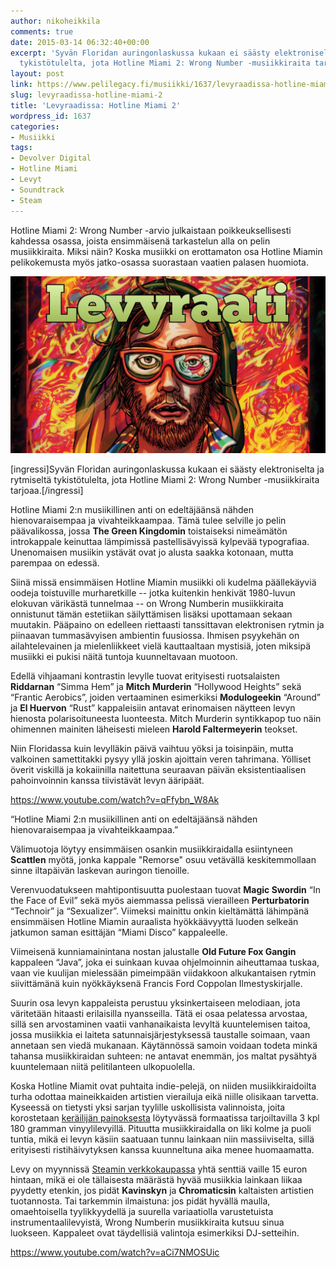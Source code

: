 ```yaml
---
author: nikoheikkila
comments: true
date: 2015-03-14 06:32:40+00:00
excerpt: 'Syvän Floridan auringonlaskussa kukaan ei säästy elektroniselta ja rytmiseltä
  tykistötulelta, jota Hotline Miami 2: Wrong Number -musiikkiraita tarjoaa.'
layout: post
link: https://www.pelilegacy.fi/musiikki/1637/levyraadissa-hotline-miami-2
slug: levyraadissa-hotline-miami-2
title: 'Levyraadissa: Hotline Miami 2'
wordpress_id: 1637
categories:
- Musiikki
tags:
- Devolver Digital
- Hotline Miami
- Levyt
- Soundtrack
- Steam
---
```


Hotline Miami 2: Wrong Number -arvio julkaistaan poikkeuksellisesti kahdessa osassa, joista ensimmäisenä tarkastelun alla on pelin musiikkiraita. Miksi näin? Koska musiikki on erottamaton osa Hotline Miamin pelikokemusta myös jatko-osassa suorastaan vaatien palasen huomiota.



[![Levyarvio](/uploads/2015/03/hotline_miami_2_levyraati.jpg)](/uploads/2015/03/hotline_miami_2_levyraati.jpg)

[ingressi]Syvän Floridan auringonlaskussa kukaan ei säästy elektroniselta ja rytmiseltä tykistötulelta, jota Hotline Miami 2: Wrong Number -musiikkiraita tarjoaa.[/ingressi]

Hotline Miami 2:n musiikillinen anti on edeltäjäänsä nähden hienovaraisempaa ja vivahteikkaampaa. Tämä tulee selville jo pelin päävalikossa, jossa **The Green Kingdomin** toistaiseksi nimeämätön introkappale keinuttaa lämpimissä pastellisävyissä kylpevää typografiaa. Unenomaisen musiikin ystävät ovat jo alusta saakka kotonaan, mutta parempaa on edessä.

Siinä missä ensimmäisen Hotline Miamin musiikki oli kudelma päällekäyviä oodeja toistuville murharetkille -- jotka kuitenkin henkivät 1980-luvun elokuvan värikästä tunnelmaa -- on Wrong Numberin musiikkiraita onnistunut tämän estetiikan säilyttämisen lisäksi upottamaan sekaan muutakin. Pääpaino on edelleen riettaasti tanssittavan elektronisen rytmin ja piinaavan tummasävyisen ambientin fuusiossa. Ihmisen psyykehän on ailahtelevainen ja mielenliikkeet vielä kauttaaltaan mystisiä, joten miksipä musiikki ei pukisi näitä tuntoja kuunneltavaan muotoon.

Edellä vihjaamani kontrastin levylle tuovat erityisesti ruotsalaisten **Riddarnan** “Simma Hem” ja **Mitch Murderin** “Hollywood Heights” sekä “Frantic Aerobics”, joiden vertaaminen esimerkiksi **Modulogeekin** “Around” ja **El Huervon** “Rust” kappaleisiin antavat erinomaisen näytteen levyn hienosta polarisoituneesta luonteesta. Mitch Murderin syntikkapop tuo näin ohimennen mainiten läheisesti mieleen **Harold Faltermeyerin** teokset.

Niin Floridassa kuin levylläkin päivä vaihtuu yöksi ja toisinpäin, mutta valkoinen samettitakki pysyy yllä joskin ajoittain veren tahrimana. Yölliset överit viskillä ja kokaiinilla naitettuna seuraavan päivän eksistentiaalisen pahoinvoinnin kanssa tiivistävät levyn ääripäät.

https://www.youtube.com/watch?v=qFfybn_W8Ak



<div class="pullquote">“Hotline Miami 2:n musiikillinen anti on edeltäjäänsä nähden hienovaraisempaa ja vivahteikkaampaa.”</div>

Välimuotoja löytyy ensimmäisen osankin musiikkiraidalla esiintyneen **Scattlen** myötä, jonka kappale "Remorse" osuu vetävällä keskitemmollaan sinne iltapäivän laskevan auringon tienoille.

Verenvuodatukseen mahtipontisuutta puolestaan tuovat **Magic Swordin** “In the Face of Evil” sekä myös aiemmassa pelissä vierailleen **Perturbatorin** “Technoir” ja “Sexualizer”. Viimeksi mainittu onkin kieltämättä lähimpänä ensimmäisen Hotline Miamin auraalista hyökkäävyyttä luoden selkeän jatkumon saman esittäjän “Miami Disco” kappaleelle.

Viimeisenä kunniamainintana nostan jalustalle **Old Future Fox Gangin** kappaleen “Java”, joka ei suinkaan kuvaa ohjelmoinnin aiheuttamaa tuskaa, vaan vie kuulijan mielessään pimeimpään viidakkoon alkukantaisen rytmin siivittämänä kuin nyökkäyksenä Francis Ford Coppolan Ilmestyskirjalle.

Suurin osa levyn kappaleista perustuu yksinkertaiseen melodiaan, jota väritetään hitaasti erilaisilla nyansseilla. Tätä ei osaa pelatessa arvostaa, sillä sen arvostaminen vaatii vanhanaikaista levyltä kuuntelemisen taitoa, jossa musiikkia ei laiteta satunnaisjärjestyksessä taustalle soimaan, vaan annetaan sen viedä mukanaan. Käytännössä samoin voidaan todeta minkä tahansa musiikkiraidan suhteen: ne antavat enemmän, jos maltat pysähtyä kuuntelemaan niitä pelitilanteen ulkopuolella.

Koska Hotline Miamit ovat puhtaita indie-pelejä, on niiden musiikkiraidoilta turha odottaa maineikkaiden artistien vierailuja eikä niille olisikaan tarvetta. Kyseessä on tietysti yksi sarjan tyylille uskollisista valinnoista, joita korostetaan [keräilijän painoksesta](http://store.iam8bit.com/collections/hotline-miami/products/hlm2) löytyvässä formaatissa tarjoiltavilla 3 kpl 180 gramman vinyylilevyillä. Pituutta musiikkiraidalla on liki kolme ja puoli tuntia, mikä ei levyn käsiin saatuaan tunnu lainkaan niin massiiviselta, sillä erityisesti ristihäivytyksen kanssa kuunneltuna aika menee huomaamatta.

Levy on myynnissä [Steamin verkkokaupassa](http://store.steampowered.com/app/355890/) yhtä senttiä vaille 15 euron hintaan, mikä ei ole tällaisesta määrästä hyvää musiikkia lainkaan liikaa pyydetty etenkin, jos pidät **Kavinskyn** ja **Chromaticsin** kaltaisten artistien tuotannosta. Tai tarkemmin ilmaistuna: jos pidät hyvällä maulla, omaehtoisella tyylikkyydellä ja suurella variaatiolla varustetuista instrumentaalilevyistä, Wrong Numberin musiikkiraita kutsuu sinua luokseen. Kappaleet ovat täydellisiä valintoja esimerkiksi DJ-setteihin.

https://www.youtube.com/watch?v=aCi7NMOSUic
